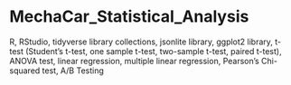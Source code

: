 # MechaCar_Statistical_Analysis
R, RStudio, tidyverse library collections, jsonlite library, ggplot2 library, t-test (Student’s t-test, one sample t-test, two-sample t-test, paired t-test), ANOVA test, linear regression, multiple linear regression, Pearson’s Chi-squared test, A/B Testing
